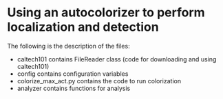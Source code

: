 # Using an autocolorizer to perform localization and detection


The following is the description of the files:

* caltech101 contains FileReader class (code for downloading and using caltech101)
* config contains configuration variables
* colorize_max_act.py contains the code to run colorization 
* analyzer contains functions for analysis